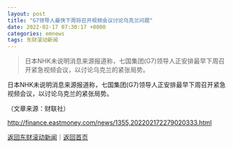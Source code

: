 ```yaml
---
layout: post
title: "G7领导人最快下周将召开视频会议讨论乌克兰问题"
date: 2022-02-17 07:30:17 +0800
categories: emnews
tags: 东财滚动新闻
---
```

> 日本NHK未说明消息来源报道称，七国集团(G7)领导人正安排最早下周召开紧急视频会议，以讨论乌克兰的紧张局势。

<p>日本NHK未说明消息来源报道称，七国集团(G7)领导人正安排最早下周召开紧急视频会议，以讨论乌克兰的紧张局势。</p><p class="em_media">（文章来源：财联社）</p>

<http://finance.eastmoney.com/news/1355,202202172279020333.html>

[返回东财滚动新闻](//finews.withounder.com/emnews/)｜[返回首页](//finews.withounder.com/)